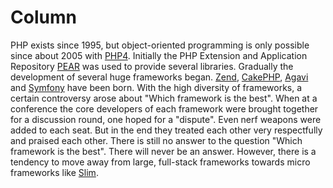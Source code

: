 # Column

PHP exists since 1995, but object-oriented programming is only possible since about 2005 with [PHP4](https://www.php.net/manual/php4.php).
Initially the PHP Extension and Application Repository [PEAR](https://pear.php.net/) was used to provide several libraries.
Gradually the development of several huge frameworks began.
[Zend](https://framework.zend.com/), [CakePHP](https://cakephp.org/), [Agavi](https://github.com/agavi/agavi) and [Symfony](https://symfony.com/) have been born.
With the high diversity of frameworks, a certain controversy arose about "Which framework is the best".
When at a conference the core developers of each framework were brought together for a discussion round, one hoped for a "dispute". Even nerf weapons were added to each seat.
But in the end they treated each other very respectfully and praised each other.
There is still no answer to the question "Which framework is the best". There will never be an answer. 
However, there is a tendency to move away from large, full-stack frameworks towards micro frameworks like [Slim](http://www.slimframework.com/).
